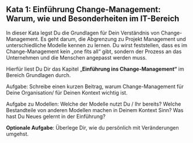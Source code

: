 ## Kata 1: Einführung Change-Management: Warum, wie und Besonderheiten im IT-Bereich ##

In dieser Kata legst Du die Grundlagen für Dein Verständnis von Change-Management. Es geht darum, die Abgrenzung zu Projekt Management und unterschiedliche Modelle kennen zu lernen. Du wirst feststellen, dass es im Change-Management kein „one fits all“ gibt, sondern der Prozess an das Unternehmen und die Menschen angepasst werden muss.

Hierfür liest Du Dir das Kapitel „**Einführung ins Change-Management“** im Bereich Grundlagen durch.

Aufgabe: Schreibe einen kurzen Beitrag, warum Change-Management für Deine Organisation/ für Deinen Kontext wichtig ist.

Aufgabe zu Modellen: Welche der Modelle nutzt Du / Ihr bereits? Welche Bestandteile von anderen Modellen machen in Deinem Kontext Sinn? Was hast Du Neues gelernt in der Einführung?   

**Optionale Aufgabe**: Überlege Dir, wie du persönlich mit Veränderungen umgehst.  
